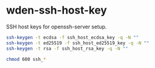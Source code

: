 # wden-ssh-host-key

SSH host keys for openssh-server setup.

```bash
ssh-keygen -t ecdsa -f ssh_host_ecdsa_key -q -N ""
ssh-keygen -t ed25519 -f ssh_host_ed25519_key -q -N ""
ssh-keygen -t rsa -f ssh_host_rsa_key -q -N ""

chmod 600 ssh_*
```
